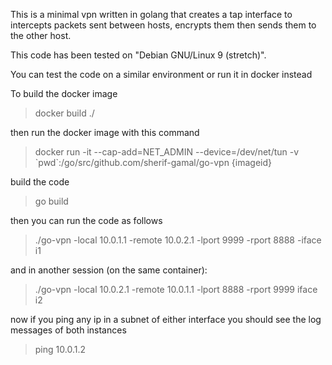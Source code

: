 This is a minimal vpn written in golang that creates a tap interface to intercepts packets sent
between hosts, encrypts them then sends them to the other host.

This code has been tested on "Debian GNU/Linux 9 (stretch)".

You can test the code on a similar environment or run it in docker instead

To build the docker image

> docker build ./

then run the docker image with this command

> docker run -it --cap-add=NET_ADMIN --device=/dev/net/tun -v \`pwd\`:/go/src/github.com/sherif-gamal/go-vpn {imageid}

build the code

> go build

then you can run the code as follows

> ./go-vpn -local 10.0.1.1 -remote 10.0.2.1 -lport 9999 -rport 8888 -iface i1

and in another session (on the same container):

> ./go-vpn -local 10.0.2.1 -remote 10.0.1.1 -lport 8888 -rport 9999 iface i2

now if you ping any ip in a subnet of either interface you should see the log messages of both instances

> ping 10.0.1.2
